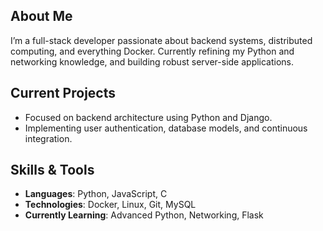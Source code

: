 ## About Me
I’m a full-stack developer passionate about backend systems, distributed computing, 
and everything Docker. Currently refining my Python and networking knowledge, 
and building robust server-side applications.

## Current Projects
  - Focused on backend architecture using Python and Django.
  - Implementing user authentication, database models, and continuous integration.

## Skills & Tools
- **Languages**: Python, JavaScript, C
- **Technologies**: Docker, Linux, Git, MySQL
- **Currently Learning**: Advanced Python, Networking, Flask

